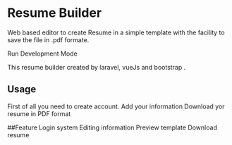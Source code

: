 <h1>Resume Builder</h1>
<p>Web based editor to create Resume in a simple template with the facility to save the file in .pdf formate.</p>
Run Development Mode

This resume builder created by laravel, vueJs and bootstrap .

## Usage
First of all you need to create account.
Add your information
Download yor resume in PDF format

##Feature
Login system
Editing information
Preview template 
Download resume

